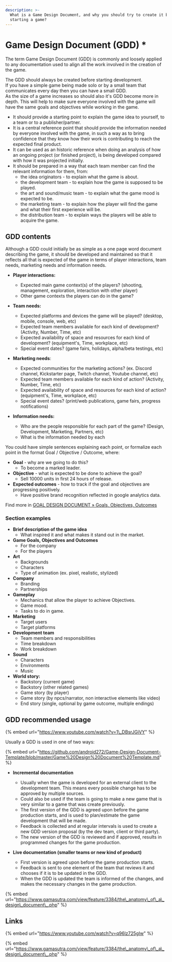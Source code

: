 ```yaml
---
description: >-
  What is a Game Design Document, and why you should try to create it before
  starting a game?
---
```


# Game Design Document \(GDD\) \*

The term Game Design Document \(GDD\) is commonly and loosely applied to any documentation used to align all the work involved in the creation of the game.

The GDD should always be created before starting development.  
If you have a simple game being made solo or by a small team that communicates every day then you can have a small GDD.  
As the size of a game increases so should also it's GDD become more in depth. This will help to make sure everyone involved with the game will have the same goals and objectives while working in the game.

* It should provide a starting point to explain the game idea to yourself, to a team or to a publisher/partner.
* It is a central reference point that should provide the information needed by everyone involved with the game, in such a way  as to bring confidence that they know how their work is contributing to reach the expected final product. 
* It can be used as an historic reference when doing an analysis of how an ongoing project \(or finished project\), is being developed compared with how it was projected initially.
* It should be prepared in a way that each team member can find the relevant information for them, from:
  * the idea originators - to explain what the game is about.
  * the development team - to explain how the game is supposed to be played.
  * the art and sound/music team - to explain what the game mood is expected to be.
  * the marketing team - to explain how the player will find the game and what their first experience will be.
  * the distribution team - to explain ways the players will be able to acquire the game.

## GDD contents

Although a GDD could initially be as simple as a one page word document describing the game, it should be developed and maintained so that it reflects all that is expected of the game in terms of player interactions, team needs, marketing needs and information needs.

* **Player interactions:**

  * Expected main game context\(s\) of the players? \(shooting, management, exploration, interaction with other player\)
  * Other game contexts the players can do in the game?

* **Team needs:**

  * Expected platforms and devices the game will be played? \(desktop, mobile, console, web, etc\)
  * Expected team members available for each kind of development? \(Activity, Number, Time, etc\)
  * Expected availability of space and resources for each kind of development? \(equipment's, Time, workplace, etc\)
  * Special event dates? \(game fairs, holidays, alpha/beta testings, etc\)

* **Marketing needs**:

  * Expected communities for the marketing actions? \(ex. Discord channel, Kickstarter page, Twitch channel, Youtube channel, etc\)
  * Expected team members available for each kind of action? \(Activity, Number, Time, etc\)
  * Expected availability of space and resources for each kind of action? \(equipment's, Time, workplace, etc\)
  * Special event dates? \(print/web publications, game fairs, progress notifications\)

* **Information needs:**
  * Who are the people responsible for each part of the game? \(Design, Development, Marketing, Partners, etc\)
  * What is the information needed by each 

You could have simple sentences explaining each point, or formalize each point in the format Goal / Objective / Outcome, where: 

* **Goal** - why are we going to do this?
  * To become a marked leader. 
* **Objective** - what is expected to be done to achieve the goal?
  * Sell 10000 units in first 24 hours of release. 
* **Expected outcomes** - how to track if the goal and objectives are progressing positively. 
  * Have positive brand recognition reflected in google analytics data.

Find more in [GOAL DESIGN DOCUMENT » Goals, Objectives, Outcomes](goal-design-document/goals-objectives-outcomes.md)

### Section examples

* **Brief description of the game idea**
  * What inspired it and what makes it stand out in the market. 
* **Game Goals, Objectives and Outcomes**
  * For the company
  * For the players 
* **Art**
  * Backgrounds
  * Characters
  * Type of animation \(ex. pixel, realistic, stylized\) 
* **Company**
  * Branding
  * Partnerships 
* **Gameplay**
  * Mechanics that allow the player to achieve Objectives.
  * Game mood.
  * Tasks to do in game. 
* **Marketing**
  * Target users
  * Target platforms 
* **Development team**
  * Team members and responsibilities
  * Time breakdown
  * Work breakdown 
* **Sound**
  * Characters
  * Environments
  * Music 
* **World story:**
  * Backstory \(current game\)
  * Backstory \(other related games\)
  * Game story \(by player\)
  * Game story \(by npcs/narrator, non interactive elements like video\)
  * End story \(single, optional by game outcome, multiple endings\)

## GDD recommended usage

{% embed url="https://www.youtube.com/watch?v=1\_DBsrJGiVY" %}

Usually a GDD is used in one of two ways:

{% embed url="https://github.com/android272/Game-Design-Document-Template/blob/master/Game%20Design%20Document%20Template.md" %}

* **Incremental documentation**

  * Usually when the game is developed for an external client to the development team. This means every possible change has to be approved by multiple sources.
  * Could also be used if the team is going to make a new game that is very similar to a game that was create previously. 
  * The first version of the GDD is agreed upon before the game production starts, and is used to plan/estimate the game development that will be made.
  * Feedback is collected and at regular intervals is used to create a new GDD version proposal \(by the dev team, client or third party\).
  * The new version of the GDD is reviewed and if approved, results in programmed changes for the game production.

* **Live documentation \(smaller teams or new kind of product\)**
  * First version is agreed upon before the game production starts.
  * Feedback is sent to one element of the team that reviews it and chooses if it is to be updated in the GDD.
  * When the GDD is updated the team is informed of the changes, and makes the necessary changes in the game production.

{% embed url="https://www.gamasutra.com/view/feature/3384/the\_anatomy\_of\_a\_design\_document\_.php" %}

## Links

{% embed url="https://www.youtube.com/watch?v=q96lz725gIw" %}

{% embed url="https://www.gamasutra.com/view/feature/3384/the\_anatomy\_of\_a\_design\_document\_.php" %}





